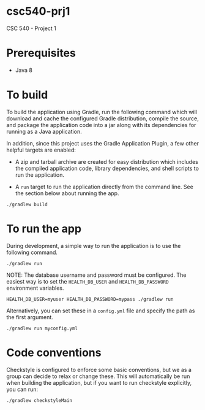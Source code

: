 # csc540-prj1
CSC 540 - Project 1

# Prerequisites

* Java 8


# To build
To build the application using Gradle, run the following command which will download and cache the configured Gradle distribution, compile the source, and package the application code into a jar along with its dependencies for running as a Java application.

In addition, since this project uses the Gradle Application Plugin, a few other helpful targets are enabled:
* A zip and tarball archive are created for easy distribution which includes the compiled application code, library dependencies, and shell scripts to run the application.

* A `run` target to run the application directly from the command line. See the section below about running the app. 

```
./gradlew build
```

# To run the app

During development, a simple way to run the application is to use the following command.

```
./gradlew run
```

NOTE: The database username and password must be configured. The easiest way is to set the 
`HEALTH_DB_USER` and `HEALTH_DB_PASSWORD` environment variables.

```
HEALTH_DB_USER=myuser HEALTH_DB_PASSWORD=mypass ./gradlew run
```

Alternatively, you can set these in a `config.yml` file and specify the path as the first argument.

```
./gradlew run myconfig.yml
```


# Code conventions
Checkstyle is configured to enforce some basic conventions, but we as a group can decide to relax or change these. This
will automatically be run when building the application, but if you want to run checkstyle explicitly, you can run:

```
./gradlew checkstyleMain
```
